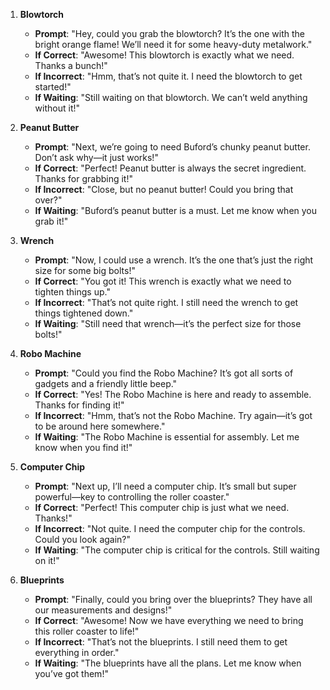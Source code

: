 1. **Blowtorch**
   - **Prompt**: "Hey, could you grab the blowtorch? It’s the one with the bright orange flame! We’ll need it for some heavy-duty metalwork."
   - **If Correct**: "Awesome! This blowtorch is exactly what we need. Thanks a bunch!"
   - **If Incorrect**: "Hmm, that’s not quite it. I need the blowtorch to get started!"
   - **If Waiting**: "Still waiting on that blowtorch. We can’t weld anything without it!"

2. **Peanut Butter**
   - **Prompt**: "Next, we’re going to need Buford’s chunky peanut butter. Don’t ask why—it just works!"
   - **If Correct**: "Perfect! Peanut butter is always the secret ingredient. Thanks for grabbing it!"
   - **If Incorrect**: "Close, but no peanut butter! Could you bring that over?"
   - **If Waiting**: "Buford’s peanut butter is a must. Let me know when you grab it!"

3. **Wrench**
   - **Prompt**: "Now, I could use a wrench. It’s the one that’s just the right size for some big bolts!"
   - **If Correct**: "You got it! This wrench is exactly what we need to tighten things up."
   - **If Incorrect**: "That’s not quite right. I still need the wrench to get things tightened down."
   - **If Waiting**: "Still need that wrench—it’s the perfect size for those bolts!"

4. **Robo Machine**
   - **Prompt**: "Could you find the Robo Machine? It’s got all sorts of gadgets and a friendly little beep."
   - **If Correct**: "Yes! The Robo Machine is here and ready to assemble. Thanks for finding it!"
   - **If Incorrect**: "Hmm, that’s not the Robo Machine. Try again—it’s got to be around here somewhere."
   - **If Waiting**: "The Robo Machine is essential for assembly. Let me know when you find it!"

5. **Computer Chip**
   - **Prompt**: "Next up, I’ll need a computer chip. It’s small but super powerful—key to controlling the roller coaster."
   - **If Correct**: "Perfect! This computer chip is just what we need. Thanks!"
   - **If Incorrect**: "Not quite. I need the computer chip for the controls. Could you look again?"
   - **If Waiting**: "The computer chip is critical for the controls. Still waiting on it!"

6. **Blueprints**
   - **Prompt**: "Finally, could you bring over the blueprints? They have all our measurements and designs!"
   - **If Correct**: "Awesome! Now we have everything we need to bring this roller coaster to life!"
   - **If Incorrect**: "That’s not the blueprints. I still need them to get everything in order."
   - **If Waiting**: "The blueprints have all the plans. Let me know when you’ve got them!"
